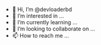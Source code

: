 - 👋 Hi, I’m @devloaderbd
- 👀 I’m interested in ...
- 🌱 I’m currently learning ...
- 💞️ I’m looking to collaborate on ...
- 📫 How to reach me ...

<!---
devloaderbd/devloaderbd is a ✨ special ✨ repository because its `README.md` (this file) appears on your GitHub profile.
You can click the Preview link to take a look at your changes.
--->
